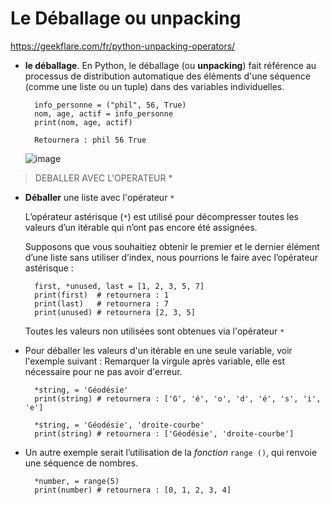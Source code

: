 # Le Déballage ou unpacking

https://geekflare.com/fr/python-unpacking-operators/

- **le déballage**. En Python, le déballage (ou **unpacking**) fait référence au processus de distribution automatique des éléments d'une séquence (comme une liste ou un tuple) dans des variables individuelles.
  
    ```
      info_personne = ("phil", 56, True)
      nom, age, actif = info_personne
      print(nom, age, actif)

      Retournera : phil 56 True
    ```
    ![image](unpacking4.jpg)

> DEBALLER AVEC L'OPERATEUR *

- **Déballer** une liste avec l'opérateur `*`
  
  L’opérateur astérisque (`*`) est utilisé pour décompresser toutes les valeurs d’un itérable qui n’ont pas encore été assignées.

  Supposons que vous souhaitiez obtenir le premier et le dernier élément d’une liste sans utiliser d’index, nous pourrions le faire avec l’opérateur astérisque :

    ```
      first, *unused, last = [1, 2, 3, 5, 7]
      print(first)  # retournera : 1
      print(last)   # retournera : 7
      print(unused) # retournera [2, 3, 5]
    ```

  Toutes les valeurs non utilisées sont obtenues via l'opérateur `*`

- Pour déballer les valeurs d'un itérable en une seule variable, voir l'exemple suivant :
  Remarquer la virgule après variable, elle est nécessaire pour ne pas avoir d'erreur.
  
    ```
      *string, = 'Géodésie'
      print(string) # retournera : ['G', 'é', 'o', 'd', 'é', 's', 'i', 'e']

      *string, = 'Géodésie', 'droite-courbe'
      print(string) # retournera : ['Géodésie', 'droite-courbe']
    ```
  
- Un autre exemple serait l’utilisation de la *fonction* `range ()`, qui renvoie une séquence de nombres.

    ```
      *number, = range(5)
      print(number) # retournera : [0, 1, 2, 3, 4]
    ```